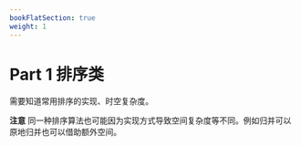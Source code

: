```yaml
---
bookFlatSection: true
weight: 1
---
```


# Part 1 排序类

需要知道常用排序的实现、时空复杂度。

**注意** 同一种排序算法也可能因为实现方式导致空间复杂度等不同。例如归并可以原地归并也可以借助额外空间。
